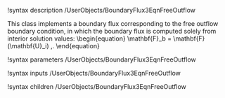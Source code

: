 !syntax description /UserObjects/BoundaryFlux3EqnFreeOutflow

This class implements a boundary flux corresponding to the free outflow boundary
condition, in which the boundary flux is computed solely from interior solution
values:
\begin{equation}
  \mathbf{F}_b = \mathbf{F}(\mathbf{U}_i) \,.
\end{equation}

!syntax parameters /UserObjects/BoundaryFlux3EqnFreeOutflow

!syntax inputs /UserObjects/BoundaryFlux3EqnFreeOutflow

!syntax children /UserObjects/BoundaryFlux3EqnFreeOutflow
